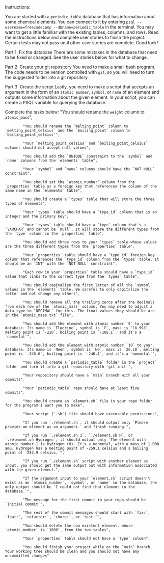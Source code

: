 Instructions:

You are started with a `periodic_table` database that has information about some chemical elements. You can connect to it by entering `psql --username=freecodecamp --dbname=periodic_table` in the terminal. You may want to get a little familiar with the existing tables, columns, and rows. Read the instructions below and complete user stories to finish the project. Certain tests may not pass until other user stories are complete. Good luck!


Part 1: Fix the database
There are some mistakes in the database that need to be fixed or changed. See the user stories below for what to change.

Part 2: Create your git repository
You need to make a small bash program. The code needs to be version controlled with `git`, so you will need to turn the suggested folder into a git repository.

Part 3: Create the script
Lastly, you need to make a script that accepts an argument in the form of an `atomic number`, `symbol`, or `name` of an element and outputs some information about the given element. In your script, you can create a PSQL variable for querying the database.


Complete the tasks below:
            "You should rename the `weight` column to `atomic_mass`",
            
            "You should rename the `melting_point` column to `melting_point_celsius` and the `boiling_point` column to `boiling_point_celsius`",
            
            "Your `melting_point_celsius` and `boiling_point_celsius` columns should not accept null values",
            
            "You should add the `UNIQUE` constraint to the `symbol` and `name` columns from the `elements` table",
            
            "Your `symbol` and `name` columns should have the `NOT NULL` constraint",
            
            "You should set the `atomic_number` column from the `properties` table as a foreign key that references the column of the same name in the `elements` table",
            
            "You should create a `types` table that will store the three types of elements",
            
            "Your `types` table should have a `type_id` column that is an integer and the primary key",
            
            "Your `types` table should have a `type` column that's a `VARCHAR` and cannot be `null`. It will store the different types from the `type` column in the `properties` table",
            
            "You should add three rows to your `types` table whose values are the three different types from the `properties` table",
            
            "Your `properties` table should have a `type_id` foreign key column that references the `type_id` column from the `types` table. It should be an `INT` with the `NOT NULL` constraint",
            
            "Each row in your `properties` table should have a `type_id` value that links to the correct type from the `types` table",
            
            "You should capitalize the first letter of all the `symbol` values in the `elements` table. Be careful to only capitalize the letter and not change any others",
            
            "You should remove all the trailing zeros after the decimals from each row of the `atomic_mass` column. You may need to adjust a data type to `DECIMAL` for this. The final values they should be are in the `atomic_mass.txt` file",
            
            "You should add the element with atomic number `9` to your database. Its name is `Fluorine`, symbol is `F`, mass is `18.998`, melting point is `-220`, boiling point is `-188.1`, and it's a `nonmetal`",
            
            "You should add the element with atomic number `10` to your database. Its name is `Neon`, symbol is `Ne`, mass is `20.18`, melting point is `-248.6`, boiling point is `-246.1`, and it's a `nonmetal`",
            
            "You should create a `periodic_table` folder in the `project` folder and turn it into a git repository with `git init`",
            
            "Your repository should have a `main` branch with all your commits",
            
            "Your `periodic_table` repo should have at least five commits",
            
            "You should create an `element.sh` file in your repo folder for the program I want you to make",
            
            "Your script (`.sh`) file should have executable permissions",

            "If you run `./element.sh`, it should output only `Please provide an element as an argument.` and finish running.",
            
            "If you run `./element.sh 1`, `./element.sh H`, or `./element.sh Hydrogen`, it should output only `The element with atomic number 1 is Hydrogen (H). It's a nonmetal, with a mass of 1.008 amu. Hydrogen has a melting point of -259.1 celsius and a boiling point of -252.9 celsius.`",
            
            "If you run `./element.sh` script with another element as input, you should get the same output but with information associated with the given element.",
            
            "If the argument input to your `element.sh` script doesn't exist as an `atomic_number`, `symbol`, or `name` in the database, the only output should be `I could not find that element in the database.`",
            
            "The message for the first commit in your repo should be `Initial commit`",
            
            "The rest of the commit messages should start with `fix:`, `feat:`, `refactor:`, `chore:`, or `test:`",
            
            "You should delete the non existent element, whose `atomic_number` is `1000`, from the two tables",
            
            "Your `properties` table should not have a `type` column",
            
            "You should finish your project while on the `main` branch. Your working tree should be clean and you should not have any uncommitted changes"
